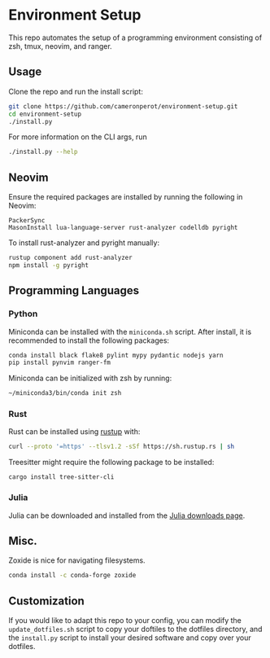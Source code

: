 # Environment Setup
This repo automates the setup of a programming environment consisting of zsh, tmux, neovim, and ranger.

## Usage
Clone the repo and run the install script:
```bash
git clone https://github.com/cameronperot/environment-setup.git
cd environment-setup
./install.py
```
For more information on the CLI args, run
```bash
./install.py --help
```

## Neovim
Ensure the required packages are installed by running the following in Neovim:
```
PackerSync
MasonInstall lua-language-server rust-analyzer codelldb pyright
```

To install rust-analyzer and pyright manually:
```bash
rustup component add rust-analyzer
npm install -g pyright
```

## Programming Languages
### Python
Miniconda can be installed with the `miniconda.sh` script.
After install, it is recommended to install the following packages:
```bash
conda install black flake8 pylint mypy pydantic nodejs yarn
pip install pynvim ranger-fm
```

Miniconda can be initialized with zsh by running:
```bash
~/miniconda3/bin/conda init zsh
```

### Rust
Rust can be installed using [rustup](https://rustup.rs/) with:
```bash
curl --proto '=https' --tlsv1.2 -sSf https://sh.rustup.rs | sh
```

Treesitter might require the following package to be installed:
```
cargo install tree-sitter-cli
```

### Julia
Julia can be downloaded and installed from the [Julia downloads page](https://julialang.org/downloads/).

## Misc.
Zoxide is nice for navigating filesystems.
```bash
conda install -c conda-forge zoxide
```

## Customization
If you would like to adapt this repo to your config, you can modify the `update_dotfiles.sh` script to copy your doftiles to the dotfiles directory, and the `install.py` script to install your desired software and copy over your dotfiles.
